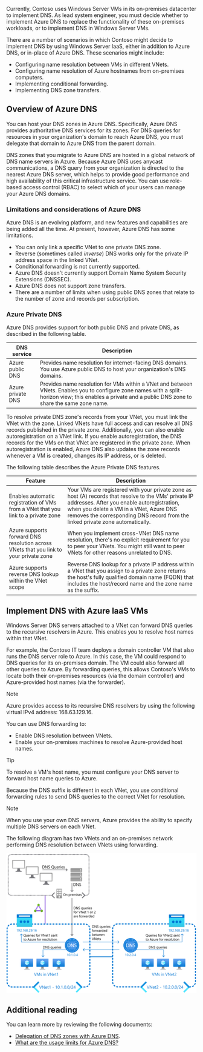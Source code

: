 Currently, Contoso uses Windows Server VMs in its on-premises datacenter to implement DNS. As lead system engineer, you must decide whether to implement Azure DNS to replace the functionality of these on-premises workloads, or to implement DNS in Windows Server VMs.

There are a number of scenarios in which Contoso might decide to implement DNS by using Windows Server IaaS, either in addition to Azure DNS, or in-place of Azure DNS. These scenarios might include:

- Configuring name resolution between VMs in different VNets.
- Configuring name resolution of Azure hostnames from on-premises computers.
- Implementing conditional forwarding.
- Implementing DNS zone transfers.

## Overview of Azure DNS

You can host your DNS zones in Azure DNS. Specifically, Azure DNS provides authoritative DNS services for its zones. For DNS queries for resources in your organization's domain to reach Azure DNS, you must delegate that domain to Azure DNS from the parent domain.

DNS zones that you migrate to Azure DNS are hosted in a global network of DNS name servers in Azure. Because Azure DNS uses anycast communications, a DNS query from your organization is directed to the nearest Azure DNS server, which helps to provide good performance and high availability of this critical infrastructure service. You can use role-based access control (RBAC) to select which of your users can manage your Azure DNS domains.

### Limitations and considerations of Azure DNS

Azure DNS is an evolving platform, and new features and capabilities are being added all the time. At present, however, Azure DNS has some limitations.

- You can only link a specific VNet to one private DNS zone.
- Reverse (sometimes called *inverse*) DNS works only for the private IP address space in the linked VNet.
- Conditional forwarding is not currently supported.
- Azure DNS doesn't currently support Domain Name System Security Extensions (DNSSEC).
- Azure DNS does not support zone transfers.
- There are a number of limits when using public DNS zones that relate to the number of zone and records per subscription.

### Azure Private DNS

Azure DNS provides support for both public DNS and private DNS, as described in the following table.

|DNS service|Description|
|-----------------|------------------------------------------------------------|
|Azure public DNS|Provides name resolution for internet-facing DNS domains. You use Azure public DNS to host your organization's DNS domains.|
|Azure private DNS|Provides name resolution for VMs within a VNet and between VNets. Enables you to configure zone names with a split-horizon view; this enables a private and a public DNS zone to share the same zone name.|

To resolve private DNS zone's records from your VNet, you must link the VNet with the zone. Linked VNets have full access and can resolve all DNS records published in the private zone. Additionally, you can also enable autoregistration on a VNet link. If you enable autoregistration, the DNS records for the VMs on that VNet are registered in the private zone. When autoregistration is enabled, Azure DNS also updates the zone records whenever a VM is created, changes its IP address, or is deleted.

The following table describes the Azure Private DNS features.

|Feature|Description|
|------------------------------------------------------------|------------------------------------------------------------|
|Enables automatic registration of VMs from a VNet that you link to a private zone|Your VMs are registered with your private zone as host (A) records that resolve to the VMs' private IP addresses. After you enable autoregistration, when you delete a VM in a VNet, Azure DNS removes the corresponding DNS record from the linked private zone automatically.|
|Azure supports forward DNS resolution across VNets that you link to your private zone|When you implement cross-VNet DNS name resolution, there's no explicit requirement for you to peer your VNets. You might still want to peer VNets for other reasons unrelated to DNS.|
|Azure supports reverse DNS lookup within the VNet scope|Reverse DNS lookup for a private IP address within a VNet that you assign to a private zone returns the host's fully qualified domain name (FQDN) that includes the host/record name and the zone name as the suffix.|

## Implement DNS with Azure IaaS VMs

Windows Server DNS servers attached to a VNet can forward DNS queries to the recursive resolvers in Azure. This enables you to resolve host names within that VNet.

For example, the Contoso IT team deploys a domain controller VM that also runs the DNS server role to Azure. In this case, the VM could respond to DNS queries for its on-premises domain. The VM could also forward all other queries to Azure. By forwarding queries, this allows Contoso's VMs to locate both their on-premises resources (via the domain controller) and Azure-provided host names (via the forwarder).

> [!NOTE]
> Azure provides access to its recursive DNS resolvers by using the following virtual IPv4 address: 168.63.129.16.

You can use DNS forwarding to:

- Enable DNS resolution between VNets.
- Enable your on-premises machines to resolve Azure-provided host names.

> [!TIP]
> To resolve a VM's host name, you must configure your DNS server to forward host name queries to Azure.

Because the DNS suffix is different in each VNet, you use conditional forwarding rules to send DNS queries to the correct VNet for resolution.

> [!NOTE]
> When you use your own DNS servers, Azure provides the ability to specify multiple DNS servers on each VNet.

The following diagram has two VNets and an on-premises network performing DNS resolution between VNets using forwarding.

![A diagram has an on-premises network and two VNets, each configured with its own DNS server. Queries for VNet1 and VNet2 from on-premises clients are forwarded to these DNS servers. Queries are then forwarded between these two DNS servers, and also to Azure DNS.](../media/m13-internet-vnet-domain-name-system.png)

## Additional reading

You can learn more by reviewing the following documents:

- [Delegation of DNS zones with Azure DNS](https://aka.ms/dns-domain-delegation?azure-portal=true).
- [What are the usage limits for Azure DNS?](https://aka.ms/usage-limits-for-azure-dns?azure-portal=true)
